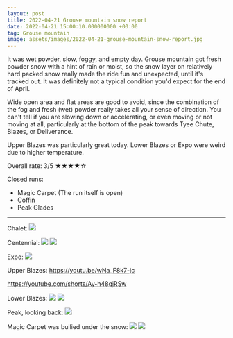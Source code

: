 ```yaml
---
layout: post
title: 2022-04-21 Grouse mountain snow report
date: 2022-04-21 15:00:10.000000000 +00:00
tag: Grouse mountain
image: assets/images/2022-04-21-grouse-mountain-snow-report.jpg
---
```


It was wet powder, slow, foggy, and empty day. Grouse mountain got fresh powder snow with a hint of rain or moist, so the snow layer on relatively hard packed snow really made the ride fun and unexpected, until it's tracked out. It was definitely not a typical condition you'd expect for the end of April.

Wide open area and flat areas are good to avoid, since the combination of the fog and fresh (wet) powder really takes all your sense of direction. You can't tell if you are slowing down or accelerating, or even moving or not moving at all, particularly at the bottom of the peak towards Tyee Chute, Blazes, or Deliverance.

Upper Blazes was particularly great today. Lower Blazes or Expo were weird due to higher temperature.

Overall rate: 3/5 ★★★★☆

Closed runs:

* Magic Carpet (The run itself is open)
* Coffin
* Peak Glades

---

Chalet:
![](/assets/images/2022-04-21-chalet.jpg)

Centennial:
![](/assets/images/2022-04-21-centennial.jpg)
![](/assets/images/2022-04-21-centennial-powder.jpg)

Expo:
![](/assets/images/2022-04-21-expo.jpg)

Upper Blazes:
<https://youtu.be/wNa_F8k7-jc>

<https://youtube.com/shorts/Ay-h48qjRSw>

Lower Blazes:
![](/assets/images/2022-04-21-lower-blazes.jpg)
![](/assets/images/2022-04-21-lower-blazes-2.jpg)

Peak, looking back:
![](/assets/images/2022-04-21-peak.jpg)

Magic Carpet was bullied under the snow:
![](/assets/images/2022-04-21-magic-carpet.jpg)
![](/assets/images/2022-04-21-magic-carpet-2.jpg)
